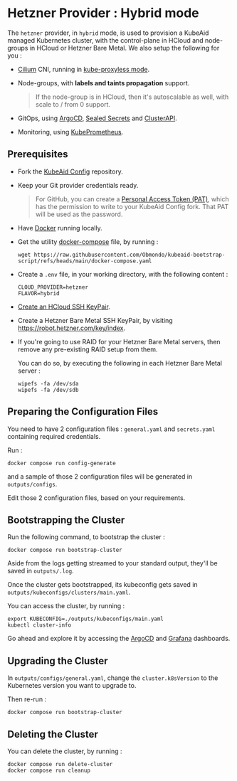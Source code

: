 # Hetzner Provider : Hybrid mode

The `hetzner` provider, in `hybrid` mode, is used to provision a KubeAid managed Kubernetes cluster, with the control-plane in HCloud and node-groups in HCloud or Hetzner Bare Metal. We also setup the following for you :

- [Cilium](https://cilium.io) CNI, running in [kube-proxyless mode](https://cilium.io/use-cases/kube-proxy/).

- Node-groups, with **labels and taints propagation** support.
  > If the node-group is in HCloud, then it's autoscalable as well, with scale to / from 0 support.

- GitOps, using [ArgoCD](https://argoproj.github.io/cd/), [Sealed Secrets](https://github.com/bitnami-labs/sealed-secrets) and [ClusterAPI](https://cluster-api.sigs.k8s.io).

- Monitoring, using [KubePrometheus](https://prometheus-operator.dev).

## Prerequisites

- Fork the [KubeAid Config](https://github.com/Obmondo/kubeaid-config) repository.

- Keep your Git provider credentials ready.
  > For GitHub, you can create a [Personal Access Token (PAT)](https://docs.github.com/en/authentication/keeping-your-account-and-data-secure/managing-your-personal-access-tokens#creating-a-fine-grained-personal-access-token), which has the permission to write to your KubeAid Config fork.
  > That PAT will be used as the password.

- Have [Docker](https://www.docker.com/products/docker-desktop/) running locally.

- Get the utility [docker-compose](https://github.com/Obmondo/kubeaid-bootstrap-script/blob/main/docker-compose.yaml) file, by running :
  ```shell script
  wget https://raw.githubusercontent.com/Obmondo/kubeaid-bootstrap-script/refs/heads/main/docker-compose.yaml
  ```

- Create a `.env` file, in your working directory, with the following content :
  ```env
  CLOUD_PROVIDER=hetzner
  FLAVOR=hybrid
  ```

- [Create an HCloud SSH KeyPair](https://www.youtube.com/watch?v=mxN6fyMuQRI).

- Create a Hetzner Bare Metal SSH KeyPair, by visiting <https://robot.hetzner.com/key/index>.

- If you're going to use RAID for your Hetzner Bare Metal servers, then remove any pre-existing RAID setup from them.

  You can do so, by executing the following in each Hetzner Bare Metal server :
  ```shell script
  wipefs -fa /dev/sda
  wipefs -fa /dev/sdb
  ```

## Preparing the Configuration Files

You need to have 2 configuration files : `general.yaml` and `secrets.yaml` containing required credentials.

Run :
```shell script
docker compose run config-generate
```
and a sample of those 2 configuration files will be generated in `outputs/configs`.

Edit those 2 configuration files, based on your requirements.

## Bootstrapping the Cluster

Run the following command, to bootstrap the cluster :
```shell script
docker compose run bootstrap-cluster
```

Aside from the logs getting streamed to your standard output, they'll be saved in `outputs/.log`.

Once the cluster gets bootstrapped, its kubeconfig gets saved in `outputs/kubeconfigs/clusters/main.yaml`.

You can access the cluster, by running :
```shell script
export KUBECONFIG=./outputs/kubeconfigs/main.yaml
kubectl cluster-info
```
Go ahead and explore it by accessing the [ArgoCD]() and [Grafana]() dashboards.

## Upgrading the Cluster

In `outputs/configs/general.yaml`, change the `cluster.k8sVersion` to the Kubernetes version you want to upgrade to.

Then re-run :
```shell script
docker compose run bootstrap-cluster
```

## Deleting the Cluster

You can delete the cluster, by running :
```shell script
docker compose run delete-cluster
docker compose run cleanup
```
